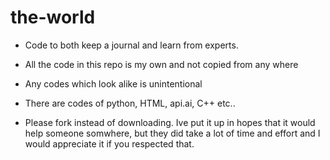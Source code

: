 # the-world

- Code to both keep a journal and learn from experts. 

- All the code in this repo is my own and not copied from any where

- Any codes which look alike is unintentional

- There are codes of python, HTML, api.ai, C++ etc..

- Please fork instead of downloading. Ive put it up in hopes that it would help someone somwhere, but they did take a lot of time and effort and I would appreciate it if you respected that.
